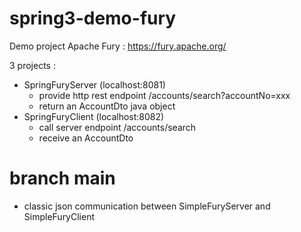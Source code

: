 # spring3-demo-fury

Demo project Apache Fury : https://fury.apache.org/

3 projects :
- SpringFuryServer (localhost:8081)
  - provide http rest endpoint /accounts/search?accountNo=xxx
  - return an AccountDto java object
- SpringFuryClient (localhost:8082)
  - call server endpoint /accounts/search
  - receive an AccountDto

# branch main
- classic json communication between SimpleFuryServer and SimpleFuryClient

#